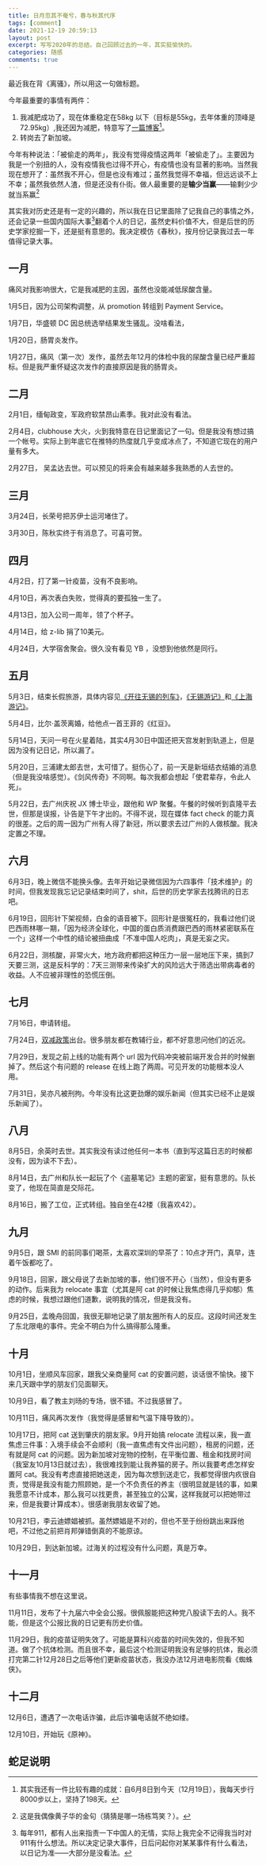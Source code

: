 ```yaml
---
title: 日月忽其不奄兮，春与秋其代序
tags: [comment]
date: 2021-12-19 20:59:13
layout: post
excerpt: 写写2020年的总结。自己回顾过去的一年，其实挺愉快的。
categories: 随感
comments: true
---
```


最近我在背《离骚》，所以用这一句做标题。

今年最重要的事情有两件：

1. 我减肥成功了，现在体重稳定在58kg 以下（目标是55kg，去年体重的顶峰是72.95kg）,我还因为减肥，特意写了[一篇博客](https://zhangyet.github.io/archivers/my-way-to-weight-loss)[^1]。
2. 转岗去了新加坡。

今年有种说法：「被偷走的两年」，我没有觉得疫情这两年「被偷走了」。主要因为我是一个别扭的人，没有疫情我也过得不开心，有疫情也没有显著的影响。当然我现在想开了：虽然我不开心，但是也没有难过；虽然我觉得不幸福，但远远谈不上不幸；虽然我依然人渣，但是还没有仆街。做人最重要的是**输少当赢**——输剩少少就当系赢[^2]

其实我对历史还是有一定的兴趣的，所以我在日记里面除了记我自己的事情之外，还会记录一些国内国际大事[^3]翻着个人的日记，虽然史料价值不大，但是后世的历史学家挖掘一下，还是挺有意思的。我决定模仿《春秋》，按月份记录我过去一年值得记录大事。

## 一月

痛风对我影响很大，它是我减肥的主因，虽然也没能减低尿酸含量。

1月5日，因为公司架构调整，从 promotion 转组到 Payment Service。 

1月7日，华盛顿 DC 因总统选举结果发生骚乱。没啥看法，

1月20日，肠胃炎发作。

1月27日，痛风（第一次）发作，虽然去年12月的体检中我的尿酸含量已经严重超标。但是我严重怀疑这次发作的直接原因是我的肠胃炎。

## 二月

2月1日，缅甸政变，军政府软禁昂山素季。我对此没有看法。

2月4日，clubhouse 大火，火到我特意在日记里面记了一句。但是我没有想过搞一个帐号。实际上到年底它在推特的热度就几乎变成冰点了，不知道它现在的用户量有多大。

2月27日， 吴孟达去世。可以预见的将来会有越来越多我熟悉的人去世的。

## 三月

3月24日，长荣号把苏伊士运河堵住了。

3月30日，陈秋实终于有消息了。可喜可贺。

## 四月

4月2日，打了第一针疫苗，没有不良影响。

4月10日，再次表白失败，觉得真的要孤独一生了。

4月13日，加入公司一周年，领了个杯子。

4月14日，给 z-lib 捐了10美元。

4月24日，大学宿舍聚会。很久没有看见 YB ，没想到他依然是同行。

## 五月

5月3日，结束长假旅游，具体内容见[《开往无锡的列车》](https://zhangyet.github.io/archivers/the-train-to-wuxi)，[《无锡游记》](https://zhangyet.github.io/archivers/the-train-to-wuxi)和[《上海游记》](https://zhangyet.github.io/archivers/shanghai)。

5月4日，比尔·盖茨离婚，给他点一首王菲的《红豆》。

5月14日，天问一号在火星着陆，其实4月30日中国还把天宫发射到轨道上，但是因为没有记日记，所以漏了。

5月20日，三浦建太郎去世，太可惜了。挺伤心了，前一天是新垣结衣结婚的消息（但是我没啥感觉）。《剑风传奇》不同啊。每次我都会想起「使君辈存，令此人死」。

5月22日，去广州庆祝 JX 博士毕业，跟他和 WP 聚餐。午餐的时候听到袁隆平去世，但那是误报，讣告是下午才出的。不得不说，现在媒体 fact check 的能力真的很差。之后的周一因为广州有人得了新冠，所以要求去过广州的人做核酸。我决定置之不理。

## 六月

6月3日，晚上微信不能换头像。去年开始记录微信因为六四事件「技术维护」的时间，但我发现我忘记记录结束时间了，shit，后世的历史学家去找腾讯的日志吧。

6月19日，回形针下架视频，白金的语音被下。回形针是很冤枉的，我看过他们说巴西雨林哪一期，「因为经济全球化，中国的蛋白质消费跟巴西的雨林紧密联系在一个」这样一个中性的结论被扭曲成「不准中国人吃肉」，真是无妄之灾。

6月22日，测核酸，非常火大，地方政府都把这种压力一层一层地压下来，搞到7天要三测，这是反科学的：7天三测带来传染扩大的风险远大于筛选出带病毒者的收益。人不应被非理性的恐慌压倒。

## 七月

7月16日，申请转组。

7月24日，[双减政策](http://www.gov.cn/zhengce/2021-07/24/content_5627132.htm)出台。很多朋友都在教辅行业，都不好意思问他们的近况。

7月29日，发现之前上线的功能有两个 url 因为代码冲突被前端开发合并的时候删掉了。然后这个有问题的 release 在线上跑了两周。可见开发的功能根本没人用。

7月31日，吴亦凡被刑拘。今年没有比这更劲爆的娱乐新闻（但其实已经不止是娱乐新闻了）。

## 八月

8月5日，余英时去世。其实我没有读过他任何一本书（直到写这篇日志的时候都没有，因为读不下去）。

8月14日，去广州和队长一起玩了个《盗墓笔记》主题的密室，挺有意思的。队长变了，他现在简直是交际花。

8月16日，搬了工位，正式转组。独自坐在42楼（我喜欢42）。

## 九月

9月5日，跟 SMI 的前同事们喝茶，太喜欢深圳的早茶了：10点才开门，真早，连着午饭都吃了。

9月18日，回家，跟父母说了去新加坡的事，他们很不开心（当然），但没有更多的动作。后来我为 relocate 事宜（尤其是阿 cat 的时候让我焦虑得几乎抑郁）焦虑的时候，我想过跟他们道歉，说明我的情况，但是我没有。

9月25日，孟晚舟回国，我很无聊地记录了朋友圈所有人的反应。这段时间还发生了东北限电的事件。完全不明白为什么搞得那么隆重。

## 十月

10月1日，坐顺风车回家，跟我父亲商量阿 cat 的安置问题，谈话很不愉快。接下来几天跟中学的朋友们见面聊天。

10月9日，看了教主刘旸的专场，很不错。不过我感冒了。

10月11日，痛风再次发作（我觉得是感冒和气温下降导致的）。

10月17日，把阿 cat 送到肇庆的朋友家。9月开始搞 relocate 流程以来，我一直焦虑三件事：入境手续会不会顺利（我一直焦虑有文件出问题），租房的问题，还有就是阿 cat 的问题。因为新加坡对宠物的控制，在平衡位置、租金和找房时间（我室友10月13日就过去），我很难找到能让我养猫的房子。所以我要考虑怎样安置阿 cat。我没有考虑直接把她送走，因为每次想到送走它，我都觉得很内疚很自责，觉得是我没有能力照顾她，是一个不负责任的养主（很明显就是钱的事，如果我愿意不计成本，那么我可以找更贵，甚至独立的公寓，这样我就可以把她带过来，但是我要计算成本）。很感谢我朋友收留了她。

10月21日，李云迪嫖娼被抓。虽然嫖娼是不对的，但也不至于纷纷跳出来踩他吧，不过他之前把肖邦弹错倒真的不能原谅。

10月29日，到达新加坡。过海关的过程没有什么问题，真是万幸。

## 十一月

有些事情我不想在这里说。

11月11日，发布了十九届六中全会公报。很佩服能把这种党八股读下去的人。我不能，但是这个公报比我的日记更有历史价值。

11月29日，我的疫苗证明失效了。可能是算科兴疫苗的时间失效的，但我不知道。做了个抗体检测。而且很不幸，最后这个检测证明我没有足够的抗体，我必须打完第二针12月28日之后等他们更新疫苗状态，我没办法12月进电影院看《蜘蛛侠》。

## 十二月

12月6日，遭遇了一次电话诈骗，此后诈骗电话就不绝如缕。

12月10日，开始玩《原神》。

## 蛇足说明

[^1]: 其实我还有一件比较有趣的成就：自6月8日到今天（12月19日），我每天步行8000步以上，坚持了198天。

[^2]: 这是我偶像黄子华的金句（猜猜是哪一场栋笃笑？）。

[^3]: 每年911，都有人出来指责一下中国人的无情，实际上我完全不记得我当时对911有什么想法。所以决定记录大事件，日后问起你对某某事件有什么看法，以日记为准——大部分是没看法。